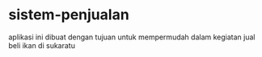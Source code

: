 # sistem-penjualan

aplikasi ini dibuat dengan tujuan untuk mempermudah dalam kegiatan jual beli ikan di sukaratu
